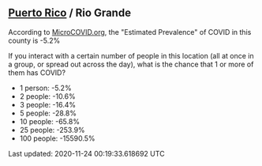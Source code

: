 
## [Puerto Rico](/united-states/puerto-rico) / Rio Grande

According to [MicroCOVID.org](http://microcovid.org),
the "Estimated Prevalence" of COVID in this county is -5.2%

If you interact with a certain number of people in this location
(all at once in a group, or spread out across the day), what is the chance that
1 or more of them has COVID?

- 1 person: -5.2%
- 2 people: -10.6%
- 3 people: -16.4%
- 5 people: -28.8%
- 10 people: -65.8%
- 25 people: -253.9%
- 100 people: -15590.5%

Last updated: 2020-11-24 00:19:33.618692 UTC
